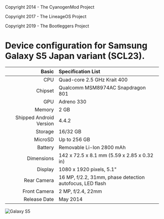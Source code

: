 Copyright 2014 - The CyanogenMod Project

Copyright 2017 - The LineageOS Project

Copyright 2019 - The Bootleggers Project

Device configuration for Samsung Galaxy S5 Japan variant (SCL23).
========================================

Basic   | Specification List
-------:|:-------------------------
CPU     | Quad-core 2.5 GHz Krait 400
Chipset | Qualcomm MSM8974AC Snapdragon 801
GPU     | Adreno 330
Memory  | 2 GB
Shipped Android Version | 4.4.2
Storage | 16/32 GB
MicroSD | Up to 256 GB
Battery | Removable Li-Ion 2800 mAh
Dimensions | 142 x 72.5 x 8.1 mm (5.59 x 2.85 x 0.32 in)
Display | 1080 x 1920 pixels, 5.1"
Rear Camera  | 16 MP, f/2.2, 31mm, phase detection autofocus, LED flash
Front Camera | 2 MP, f/2.4, 22mm
Release Date | May 2014

![Galaxy S5](http://cdn2.gsmarena.com/vv/pics/samsung/samsung-galaxy-s5-g900f-1.jpg "Galaxy S5")
